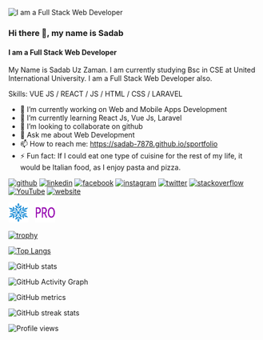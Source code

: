 ![I am a Full Stack Web Developer](https://scontent.fdac31-1.fna.fbcdn.net/v/t1.6435-9/132875169_1151938205276365_3517980074791836067_n.jpg?_nc_cat=100&ccb=1-5&_nc_sid=174925&_nc_eui2=AeHWpXqMBs2XQvUelkqLRzAdq_24nXY7WXKr_biddjtZcmsPxidpx8Y4ltsgrgLq59l8QGJ0BQFd3X1-XqFX3Ddj&_nc_ohc=GDvkGkvh2jsAX_Mx7Vz&tn=pdO5FzauZ_wAvbzd&_nc_ht=scontent.fdac31-1.fna&oh=00_AT8-PeOGN1pbC4DjGLk-VyfD_P8S_eJvfl_5bF64HHyGTA&oe=6247C6E0)

### Hi there 👋, my name is Sadab
#### I am a Full Stack Web Developer


My Name is Sadab Uz Zaman. I am currently studying Bsc in CSE at United International University. I am a Full Stack Web Developer also.

Skills: VUE JS / REACT / JS / HTML / CSS / LARAVEL

- 🔭 I’m currently working on Web and Mobile Apps Development 
- 🌱 I’m currently learning React Js, Vue Js, Laravel 
- 👯 I’m looking to collaborate on github 
- 💬 Ask me about Web Development 
- 📫 How to reach me: https://sadab-7878.github.io/sportfolio 
- ⚡ Fun fact: If I could eat one type of cuisine for the rest of my life, it would be Italian food, as I enjoy pasta and pizza. 


[<img src='https://cdn.jsdelivr.net/npm/simple-icons@3.0.1/icons/github.svg' alt='github' height='40'>](https://github.com/Sadab-7878)  [<img src='https://cdn.jsdelivr.net/npm/simple-icons@3.0.1/icons/linkedin.svg' alt='linkedin' height='40'>](https://www.linkedin.com/in/sadab-uz-zaman-1557471a7/)  [<img src='https://cdn.jsdelivr.net/npm/simple-icons@3.0.1/icons/facebook.svg' alt='facebook' height='40'>](https://www.facebook.com/https://www.facebook.com/profile.php?id=100013805891695)  [<img src='https://cdn.jsdelivr.net/npm/simple-icons@3.0.1/icons/instagram.svg' alt='instagram' height='40'>](https://www.instagram.com/sadabzaman123/)  [<img src='https://cdn.jsdelivr.net/npm/simple-icons@3.0.1/icons/twitter.svg' alt='twitter' height='40'>](https://twitter.com/https://twitter.com/UzSadab)  [<img src='https://cdn.jsdelivr.net/npm/simple-icons@3.0.1/icons/stackoverflow.svg' alt='stackoverflow' height='40'>](https://stackoverflow.com/users/sadab-uz-zaman)  [<img src='https://cdn.jsdelivr.net/npm/simple-icons@3.0.1/icons/youtube.svg' alt='YouTube' height='40'>](https://www.youtube.com/channel/https://www.youtube.com/channel/UC5tudyeGB1W3STv8P8wTOmw)  [<img src='https://cdn.jsdelivr.net/npm/simple-icons@3.0.1/icons/icloud.svg' alt='website' height='40'>](https://sadab-7878.github.io/sportfolio)  

<a href='https://archiveprogram.github.com/'><img src='https://raw.githubusercontent.com/acervenky/animated-github-badges/master/assets/acbadge.gif' width='40' height='40'></a> <a href='https://github.com/pricing'><img src='https://raw.githubusercontent.com/acervenky/animated-github-badges/master/assets/pro.gif' width='40' height='40'></a> 

[![trophy](https://github-profile-trophy.vercel.app/?username=Sadab-7878)](https://github.com/ryo-ma/github-profile-trophy)

[![Top Langs](https://github-readme-stats.vercel.app/api/top-langs/?username=Sadab-7878)](https://github.com/anuraghazra/github-readme-stats)

![GitHub stats](https://github-readme-stats.vercel.app/api?username=Sadab-7878&show_icons=true&count_private=true)  

![GitHub Activity Graph](https://activity-graph.herokuapp.com/graph?username=Sadab-7878)  

![GitHub metrics](https://metrics.lecoq.io/Sadab-7878)  

![GitHub streak stats](https://github-readme-streak-stats.herokuapp.com/?user=Sadab-7878)  

![Profile views](https://gpvc.arturio.dev/Sadab-7878)  

